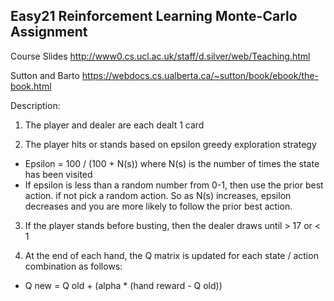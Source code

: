 ## Easy21 Reinforcement Learning Monte-Carlo Assignment

Course Slides http://www0.cs.ucl.ac.uk/staff/d.silver/web/Teaching.html

Sutton and Barto https://webdocs.cs.ualberta.ca/~sutton/book/ebook/the-book.html

Description:

1)	The player and dealer are each dealt 1 card

2)	The player hits or stands based on epsilon greedy exploration strategy

  *	Epsilon = 100 / (100 + N(s)) where N(s) is the number of times the state has been visited
  *	If epsilon is less than a random number from 0-1, then use the prior best action. if not pick a random action.
        So as N(s) increases, epsilon decreases and you are more likely to follow the prior best action.

3)	If the player stands before busting, then the dealer draws until > 17 or <  1

4)	At the end of each hand, the Q matrix is updated for each state / action combination as follows:

  *	Q new = Q old + (alpha * (hand reward  - Q old))
